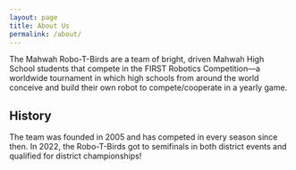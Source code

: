 ```yaml
---
layout: page
title: About Us
permalink: /about/
---
```


The Mahwah Robo-T-Birds are a team of bright, driven Mahwah High School students that compete in the FIRST Robotics Competition—a worldwide tournament in which high schools from around the world conceive and build their own robot to compete/cooperate in a yearly game. 

## History

The team was founded in 2005 and has competed in every season since then. In 2022, the Robo-T-Birds got to semifinals in both district events and qualified for district championships!
